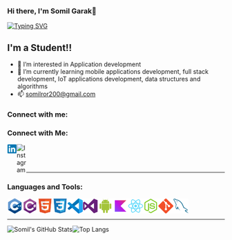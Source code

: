 ### Hi there, I'm Somil Garak👋
[![Typing SVG](https://readme-typing-svg.herokuapp.com?color=%2336BCF7&lines=Welcome+to+my+Github+profile)](https://git.io/typing-svg)

## I'm a Student!!

- 👀 I’m interested in Application development <br>
- 🌱 I’m currently learning mobile applications development, full stack development, IoT applications development, data structures and algorithms
- 📫 somilror200@gmail.com

### Connect with me:

### Connect with Me:

[<img align="left" alt="LinkedIn" title="LinkedIn" width="22px" src="https://raw.githubusercontent.com/devicons/devicon/master/icons/linkedin/linkedin-original.svg" />](https://in.linkedin.com/in/somil-garak-200)
[<img align="left" alt="Instagram" title="Instagram" width="22px" src="https://image.flaticon.com/icons/svg/733/733558.svg" />](https://www.instagram.com/somilror)

<br />
<br />

<br />

---

### Languages and Tools:

<img align="left" alt="C++" title="C++" width="35px" src="https://raw.githubusercontent.com/devicons/devicon/master/icons/cplusplus/cplusplus-original.svg" />
<img align="left" alt="C#" title="C#" width="35px" src="https://raw.githubusercontent.com/devicons/devicon/master/icons/csharp/csharp-original.svg" />
<img align="left" alt="HTML5" title="HTML5" width="35px" src="https://raw.githubusercontent.com/devicons/devicon/master/icons/html5/html5-original.svg" />
<img align="left" alt="CSS3" title="CSS3" width="35px" src="https://raw.githubusercontent.com/devicons/devicon/master/icons/css3/css3-original.svg" />
<img align="left" alt="Visual Studio Code" title="Visual Studio Code" width="35px" src="https://raw.githubusercontent.com/devicons/devicon/master/icons/vscode/vscode-original.svg" />
<img align="left" alt="Visual Studio" title="Visual Studio" width="35px" src="https://raw.githubusercontent.com/devicons/devicon/master/icons/visualstudio/visualstudio-plain.svg" />
<img align="left" alt="Android Studio" title="Android Studio" width="35px" src="https://raw.githubusercontent.com/devicons/devicon/master/icons/android/android-original.svg" />
<img align="left" alt="Kotlin" title="Kotlin" width="35px" src="https://raw.githubusercontent.com/devicons/devicon/master/icons/kotlin/kotlin-original.svg" />
<img align="left" alt="React" title="React" width="35px" src="https://raw.githubusercontent.com/devicons/devicon/master/icons/react/react-original.svg" />
<img align="left" alt="Node.js" title="Node.js" width="35px" src="https://raw.githubusercontent.com/devicons/devicon/master/icons/nodejs/nodejs-original.svg" />
<img align="left" alt="Git" title="Git" width="35px" src="https://raw.githubusercontent.com/devicons/devicon/master/icons/git/git-original.svg" />
<img align="left" alt="SQL" title="SQL" width="35px" src="https://raw.githubusercontent.com/devicons/devicon/master/icons/mysql/mysql-original.svg" />

<br />
<br />

---
<!-- 
<details>
  <summary>:zap: GitHub Stats</summary>

  <img align="left" alt="Somil's GitHub Stats" src="https://github-readme-stats.vercel.app/api?username=somilror200&show_icons=true&hide_border=true" />

</details> -->
<img align="left" alt="Somil's GitHub Stats" src="https://github-readme-stats.vercel.app/api?username=somilror200&show_icons=true&hide_border=true" />

![Top Langs](https://github-readme-stats.vercel.app/api/top-langs/?username=somilror200&theme=tokyonight)


